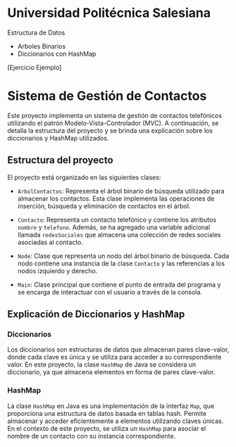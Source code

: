 # Universidad Politécnica Salesiana

Estructura de Datos
- Arboles Binarios
- Diccionarios con HashMap

[Ejercicio Ejemplo]



# Sistema de Gestión de Contactos

Este proyecto implementa un sistema de gestión de contactos telefónicos utilizando el patrón Modelo-Vista-Controlador (MVC). A continuación, se detalla la estructura del proyecto y se brinda una explicación sobre los diccionarios y HashMap utilizados.

## Estructura del proyecto

El proyecto está organizado en las siguientes clases:

- `ArbolContactos`: Representa el árbol binario de búsqueda utilizado para almacenar los contactos. Esta clase implementa las operaciones de inserción, búsqueda y eliminación de contactos en el árbol.

- `Contacto`: Representa un contacto telefónico y contiene los atributos `nombre` y `telefono`. Además, se ha agregado una variable adicional llamada `redesSociales` que almacena una colección de redes sociales asociadas al contacto.

- `Node`: Clase que representa un nodo del árbol binario de búsqueda. Cada nodo contiene una instancia de la clase `Contacto` y las referencias a los nodos izquierdo y derecho.

- `Main`: Clase principal que contiene el punto de entrada del programa y se encarga de interactuar con el usuario a través de la consola.

## Explicación de Diccionarios y HashMap

### Diccionarios

Los diccionarios son estructuras de datos que almacenan pares clave-valor, donde cada clave es única y se utiliza para acceder a su correspondiente valor. En este proyecto, la clase `HashMap` de Java se considera un diccionario, ya que almacena elementos en forma de pares clave-valor.

### HashMap

La clase `HashMap` en Java es una implementación de la interfaz `Map`, que proporciona una estructura de datos basada en tablas hash. Permite almacenar y acceder eficientemente a elementos utilizando claves únicas. En el contexto de este proyecto, se utiliza un `HashMap` para asociar el nombre de un contacto con su instancia correspondiente.

